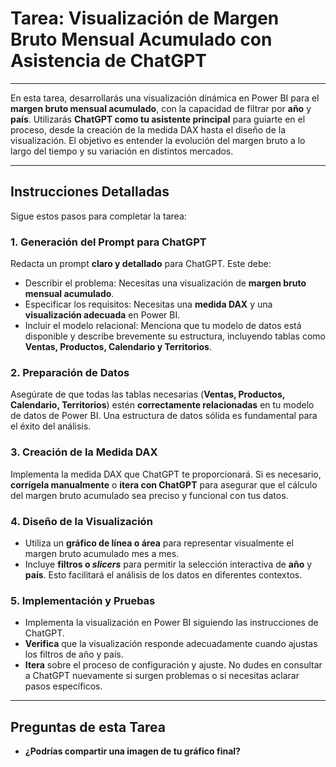 # Tarea: Visualización de Margen Bruto Mensual Acumulado con Asistencia de ChatGPT

---

En esta tarea, desarrollarás una visualización dinámica en Power BI para el **margen bruto mensual acumulado**, con la capacidad de filtrar por **año** y **país**. Utilizarás **ChatGPT como tu asistente principal** para guiarte en el proceso, desde la creación de la medida DAX hasta el diseño de la visualización. El objetivo es entender la evolución del margen bruto a lo largo del tiempo y su variación en distintos mercados.

---

## Instrucciones Detalladas

Sigue estos pasos para completar la tarea:

### 1. Generación del Prompt para ChatGPT

Redacta un prompt **claro y detallado** para ChatGPT. Este debe:

* Describir el problema: Necesitas una visualización de **margen bruto mensual acumulado**.
* Especificar los requisitos: Necesitas una **medida DAX** y una **visualización adecuada** en Power BI.
* Incluir el modelo relacional: Menciona que tu modelo de datos está disponible y describe brevemente su estructura, incluyendo tablas como **Ventas, Productos, Calendario y Territorios**.

### 2. Preparación de Datos

Asegúrate de que todas las tablas necesarias (**Ventas, Productos, Calendario, Territorios**) estén **correctamente relacionadas** en tu modelo de datos de Power BI. Una estructura de datos sólida es fundamental para el éxito del análisis.

### 3. Creación de la Medida DAX

Implementa la medida DAX que ChatGPT te proporcionará. Si es necesario, **corrígela manualmente** o **itera con ChatGPT** para asegurar que el cálculo del margen bruto acumulado sea preciso y funcional con tus datos.

### 4. Diseño de la Visualización

* Utiliza un **gráfico de línea o área** para representar visualmente el margen bruto acumulado mes a mes.
* Incluye **filtros o *slicers*** para permitir la selección interactiva de **año** y **país**. Esto facilitará el análisis de los datos en diferentes contextos.

### 5. Implementación y Pruebas

* Implementa la visualización en Power BI siguiendo las instrucciones de ChatGPT.
* **Verifica** que la visualización responde adecuadamente cuando ajustas los filtros de año y país.
* **Itera** sobre el proceso de configuración y ajuste. No dudes en consultar a ChatGPT nuevamente si surgen problemas o si necesitas aclarar pasos específicos.

---

## Preguntas de esta Tarea

* **¿Podrías compartir una imagen de tu gráfico final?**